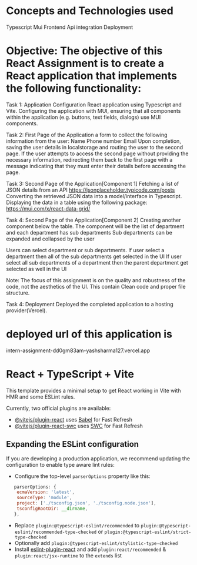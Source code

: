 # Concepts and Technologies used
Typescript
Mui
Frontend 
Api integration
Deployment


# Objective: The objective of this React Assignment is to create a React application that implements the following functionality:

Task 1: Application Configuration
React application using Typescript and Vite.
Configuring the application with MUI, ensuring that all components within the application (e.g. buttons, text fields, dialogs) use MUI components.

Task 2: First Page of the Application
a form to collect the following information from the user:
Name
Phone number
Email
Upon completion, saving the user details in localstorage and routing the user to the second page.
If the user attempts to access the second page without providing the necessary information, redirecting them back to the first page with a message indicating that they must enter their details before accessing the page.

Task 3: Second Page of the Application[Component 1]
Fetching a list of JSON details from an API https://jsonplaceholder.typicode.com/posts
Converting the retrieved JSON data into a model/interface in Typescript. 
Displaying the data in a table using the following package: https://mui.com/x/react-data-grid/

Task 4: Second Page of the Application[Component 2]
Creating another component below the table.
The component will be the list of department and each department has sub departments
Sub departments can be expanded and collapsed by the user

Users can select department or sub departments.
If user select a department then all of the sub departments get selected in the UI
If user select all sub departments of a department then the parent department get selected as well in the UI

Note:
The focus of this assignment is on the quality and robustness of the code, not the aesthetics of the UI.
This contain Clean code and proper file structure.

Task 4: Deployment
Deployed the completed application to a hosting provider(Vercel). 


# deployed url of this application is 
intern-assignment-dd0gm83am-yashsharma127.vercel.app


# React + TypeScript + Vite

This template provides a minimal setup to get React working in Vite with HMR and some ESLint rules.

Currently, two official plugins are available:

- [@vitejs/plugin-react](https://github.com/vitejs/vite-plugin-react/blob/main/packages/plugin-react/README.md) uses [Babel](https://babeljs.io/) for Fast Refresh
- [@vitejs/plugin-react-swc](https://github.com/vitejs/vite-plugin-react-swc) uses [SWC](https://swc.rs/) for Fast Refresh

## Expanding the ESLint configuration

If you are developing a production application, we recommend updating the configuration to enable type aware lint rules:

- Configure the top-level `parserOptions` property like this:

```js
   parserOptions: {
    ecmaVersion: 'latest',
    sourceType: 'module',
    project: ['./tsconfig.json', './tsconfig.node.json'],
    tsconfigRootDir: __dirname,
   },
```

- Replace `plugin:@typescript-eslint/recommended` to `plugin:@typescript-eslint/recommended-type-checked` or `plugin:@typescript-eslint/strict-type-checked`
- Optionally add `plugin:@typescript-eslint/stylistic-type-checked`
- Install [eslint-plugin-react](https://github.com/jsx-eslint/eslint-plugin-react) and add `plugin:react/recommended` & `plugin:react/jsx-runtime` to the `extends` list
